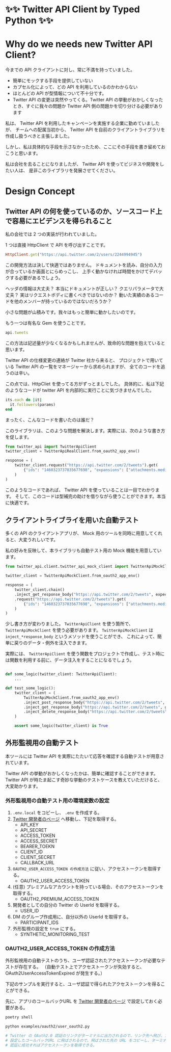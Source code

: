 # ✨✨ Twitter API Client by Typed Python ✨✨

# Why do we needs new Twitter API Client?

今までの API クライアントに対し、常に不満を持っていました。

- 簡単にモックする手段を提供していない
- カプセル化によって、どの API を利用しているのかわからない
- ほとんどの API が型情報について不十分です。
- Twitter API の変更は突然やってくる。Twitter API の挙動がおかしくなったとき、すぐに我々の問題か Twitter API 側の問題かを切り分ける必要があります

私は、 Twitter API を利用したキャンペーンを実施する企業に勤めていましたが、
チームへの配属当初から、 Twitter API を自前のクライアントライブラリを作成し扱うべきと主張しました。

しかし、私は具体的な手段を示さなかったため、ここにその手段を書き留めておこうと思います。

私は会社を去ることになりましたが、 Twitter API を使ってビジネスや開発をしたい人は、
是非このライブラリを発展させてください。


# Design Concept
## Twitter API の何を使っているのか、ソースコード上で容易にエビデンスを得られること

私の会社では 2 つの実装が行われていました。

1 つは直接 HttpClient で API を呼び出すことです。

```ruby
HttpClient.get("https://api.twitter.com/2/users/2244994945")
```

この開発方法は決して快適ではありません。
ドキュメントを読み、自分の入力が合っているか画面とにらめっこし、
上手く動かなければ時間をかけてデバックする必要があるでしょう。

ヘッダの情報は大丈夫？
本当にドキュメントが正しい？
クエリパラメータで大丈夫？ 実はリクエストボディに書くべきではないのか？
動いた実績のあるコードを他のメンバーが持っているのではないだろうか？

小さな問題が山積みです。我々はもっと簡単に動かしたいのです。

もう一つは有名な Gem を使うことです。

```ruby
api.tweets
```

この方法は記述量が少なくなるかもしれませんが、致命的な問題を抱えていると思います。

Twitter API の仕様変更の連絡が Twitter 社から来ると、
プロジェクトで用いている Twitter API の一覧をマネージャーから求められますが、
全てのコードを追うのは辛い。

この点では、HttpCliet を使ってる方がずっとましでした。
具体的に、私は下記のようなコードが twitter API を内部的に実行ことに気づきませんでした。

```ruby
its.each do |it|
  it.followers(params)
end
```

まったく、こんなコードを書いたのは誰だ？

このライブラリは、このような問題を解決します。実際には、次のような書き方を促します。

```python
from twitter_api import TwitterApiClient
twitter_client = TwitterApiRealClient.from_oauth2_app_env()

response = (
    twitter_client.request("https://api.twitter.com/2/tweets").get(
        {"ids": "1460323737035677698", "expansions": ["attachments.media_keys"]}
    )
)
```

このようなコードであれば、 Twitter API を使っていることは一目でわかります。
そして、このコードは型補完の助けを借りながら使うことができます。本当に快適です。

## クライアントライブライを用いた自動テスト

多くの API のクライアントアプリが、 Mock 用のツールを同時に用意してくれると、大変うれしいです。

私の好みを反映して、本ライブラリも自動テスト用の Mock 機能を用意しています。

```python
from twitter_api.client.twitter_api_mock_client import TwitterApiMockClient

twitter_client = TwitterApiMockClient.from_oauth2_app_env()

response = (
    twitter_client.chain()
    .inject_get_response_body("https://api.twitter.com/2/tweets", expected_response)
    .request("https://api.twitter.com/2/tweets").get(
        {"ids": "1460323737035677698", "expansions": ["attachments.media_keys"]}
    )
)
```

少し書き方が変わりました。 `TwitterApiClient` を使う箇所で、 `TwitterApiMockClient` を使う必要があります。
`TwitterApiMockClient` は `inject_*response_body` というメソッドを使うことができ、
これによって、簡単に戻りのデータ・例外を注入できます。

実際には、 `TwitterApiClient` を使う関数をプロジェクトで作成し、テスト時には関数を利用する前に、データ注入をすることになるでしょう。

```python

def some_logic(twitter_client: TwitterApiClient):
    ...

def test_some_logic():
    twitter_client = (
        TwitterApiMockClient.from_oauth2_app_env()
        .inject_post_response_body("https://api.twitter.com/2/tweets", post_response)
        .inject_get_response_body("https://api.twitter.com/2/tweets", get_response)
        .inject_delete_response_body("https://api.twitter.com/2/tweets", delete_response)
    )

    assert some_logic(twitter_client) is True
```

## 外形監視用の自動テスト

本ツールには Twitter API を実際にたたいて応答を確認する自動テストが用意されています。

Twitter API の挙動がおかしくなったかは、簡単に確認することができます。
Twitter API が時たま起こす奇妙な挙動のテストケースを教えていただけると、大変助かります。

### 外形監視用の自動テスト用の環境変数の設定

1. `.env.local` をコピーし、 `.env` を作成する。
2. [Twitter 開発者のページ](https://developer.twitter.com/en/portal/projects-and-apps) へ移動し、下記を取得する。
    - API_KEY
    - API_SECRET
    - ACCESS_TOKEN
    - ACCESS_SECRET
    - BEARER_TOEKN
    - CLIENT_ID
    - CLIENT_SECRET
    - CALLBACK_URL 
3. `OAUTH2_USER_ACCESS_TOKEN の作成方法` に従い、アクセストークンを取得する。
    - OAUTH2_USER_ACCESS_TOKEN
4. (任意) プレミアムなアカウントを持っている場合、そのアクセストークンを取得する。
    - OAUTH2_PREMIUM_ACCESS_TOKEN
5. 開発者としての自分の Twitter の UserId を取得する。
    - USER_ID
6. DM のグループ作成用に、自分以外の UserId を取得する。
    - PARTICIPANT_IDS
7. 外形監視の設定を `true` にする。
    - SYNTHETIC_MONITORING_TEST


### OAUTH2_USER_ACCESS_TOKEN の作成方法

外形監視用の自動テストのうち、ユーザ認証されたアクセストークンが必要なテストが存在する。
（自動テスト上でアクセストークンが失効すると、 OAuth2UserAccessTokenExpired が発生する。）

下記のサンプルを実行すると、ユーザ認証で得られたアクセストークンを得ることができる。

先に、アプリのコールバックURL を [Twitter 開発者のページ](https://developer.twitter.com/en/portal/projects-and-apps)
で設定しておく必要がある。


```sh
poetry shell

python examples/oauth2/user_oauth2.py

# Twitter の OAuth2.0 認証のリンクがターミナルに出力されるので、リンク先へ飛び、アプリ認証に同意する。
# 設定したコールバックURL に飛ばされるので、飛ばされた先の URL をコピーし、ターミナルに貼り付ける。
# 認証に成功すればアクセストークンを取得できる。
```
